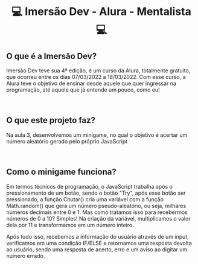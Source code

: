 <h1 align="center">💻 Imersão Dev - Alura - Mentalista 💻</h1>

<h2>O que é a Imersão Dev?</h2>
<p>Imersão Dev teve sua 4ª edição, é um curso da Alura, totalmente gratuito, que ocorreu entre os dias 07/03/2022 a 18/03/2022.
  Com esse curso, a Alura teve o objetivo de ensinar desde aquele que quer ingressar na programação, até aquele que já entende um pouco, como eu!</p>
  
<br>
  
<h2>O que este projeto faz?</h2>
<p>Na aula 3, desenvolvemos um minigame, no qual o objetivo é acertar um número aleatório gerado pelo próprio JavaScript</p>

<br>

<h2>Como o minigame funciona?</h2>
<p>Em termos técnicos de programação, o JavaScript trabalha após o pressionamento de um botão, sendo o botão "Try", após esse botão ser pressionado,
   a função Chutar() cria uma variável com a função Math.random() que gera um número pseudo-aleatório, ou seja, milhares números decimais entre 0 e 1.
   Mas como tratamos isso para recebermos números de 0 a 10? Simples! Na criação da variável, multiplicamos o valor dela por 11 e transformamos em um
   número inteiro.</p>
<p>Após tudo isso, recebemos a informação do usuário através de um input, verificamos em uma condição IF/ELSE e retornamos uma resposta devolta ao 
   usuário, sendo uma resposta de acerto, erro e um aviso ao digitar um número errado.</p>
   
   <a href="https://user-images.githubusercontent.com/86135150/159077907-446ab6d3-808b-441c-9eec-258caed1d2f5.mp4"></a>







